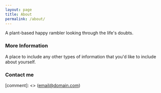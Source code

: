 ```yaml
---
layout: page
title: About
permalink: /about/
---
```


A plant-based happy rambler looking through the life's doubts.

### More Information

A place to include any other types of information that you'd like to include about yourself.

### Contact me


[comment]: <> ([email@domain.com](mailto:email@domain.com))
